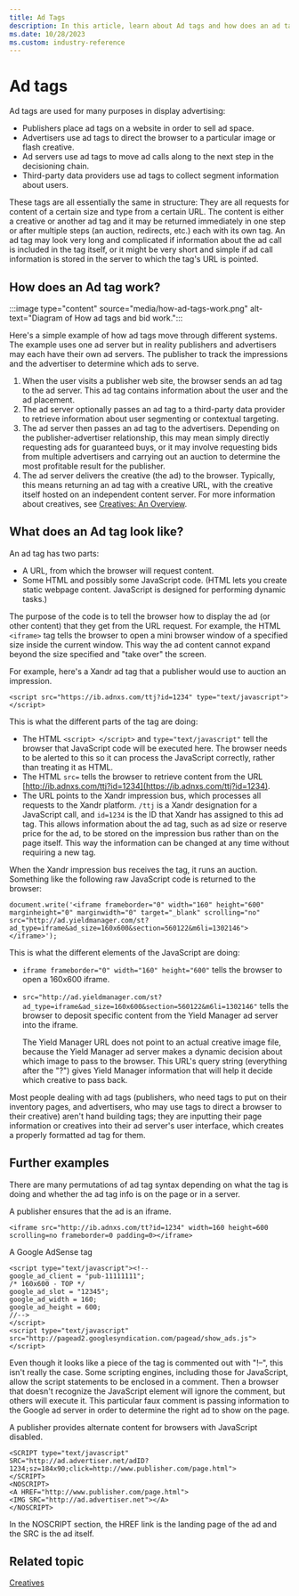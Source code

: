 ```yaml
---
title: Ad Tags
description: In this article, learn about Ad tags and how does an ad tag work with detailed set of examples.
ms.date: 10/28/2023
ms.custom: industry-reference
---
```


# Ad tags

Ad tags are used for many purposes in display advertising:

- Publishers place ad tags on a website in order to sell ad space.
- Advertisers use ad tags to direct the browser to a particular image or flash creative.
- Ad servers use ad tags to move ad calls along to the next step in the decisioning chain.
- Third-party data providers use ad tags to collect segment information about users.

These tags are all essentially the same in structure: They are all requests for content of a certain size and type from a certain URL. The
content is either a creative or another ad tag and it may be returned immediately in one step or after multiple steps (an auction, redirects, etc.) each with its own tag. An ad tag may look very long and complicated if information about the ad call is included in the tag itself, or it might be very short and simple if ad call information is stored in the server to which the tag's URL is pointed.

## How does an Ad tag work?

:::image type="content" source="media/how-ad-tags-work.png" alt-text="Diagram of How ad tags and bid work.":::

Here's a simple example of how ad tags move through different systems. The example uses one ad server but in reality publishers and advertisers may each have their own ad servers. The publisher to track the impressions and the advertiser to determine which ads to serve.

1. When the user visits a publisher web site, the browser sends an ad tag to the ad server. This ad tag contains information about the user and the ad placement.
1. The ad server optionally passes an ad tag to a third-party data provider to retrieve information about user segmenting or contextual targeting.
1. The ad server then passes an ad tag to the advertisers. Depending on the publisher-advertiser relationship, this may mean simply directly requesting ads for guaranteed buys, or it may involve requesting bids from multiple advertisers and carrying out an auction to determine the most profitable result for the publisher.
1. The ad server delivers the creative (the ad) to the browser. Typically, this means returning an ad tag with a creative URL, with the creative itself hosted on an independent content server. For more information about creatives, see [Creatives: An Overview](creatives.md).

## What does an Ad tag look like?

An ad tag has two parts:

- A URL, from which the browser will request content.
- Some HTML and possibly some JavaScript code. (HTML lets you create static webpage content. JavaScript is designed for performing dynamic tasks.)

The purpose of the code is to tell the browser how to display the ad (or other content) that they get from the URL request. For example, the HTML `<iframe>` tag tells the browser to open a mini browser window of a specified size inside the current window. This way the ad content cannot expand beyond the size specified and "take over" the screen.

For example, here's a Xandr ad tag that a publisher would use to auction an impression.

``` 
<script src="https://ib.adnxs.com/ttj?id=1234" type="text/javascript"></script>
```

This is what the different parts of the tag are doing:

- The HTML `<script> </script>` and `type="text/javascript"` tell the browser that JavaScript code will be executed here. The browser needs to be alerted to this so it can process the JavaScript correctly, rather than treating it as HTML.
- The HTML `src=` tells the browser to retrieve content from the URL [http://ib.adnxs.com/ttj?id=1234](https://ib.adnxs.com/ttj?id=1234).
- The URL points to the Xandr impression bus, which processes all requests to the Xandr platform. `/ttj` is a Xandr designation for a JavaScript call, and `id=1234` is the ID that Xandr has assigned to this ad tag. This allows information about the ad tag, such as ad size or reserve price for the ad, to be stored on the impression bus rather than on the page itself. This way the information can be changed at any time without requiring a new tag.

When the Xandr impression bus receives the tag, it runs an auction. Something like the following raw JavaScript code is returned to the browser:

``` 
document.write('<iframe frameborder="0" width="160" height="600" marginheight="0" marginwidth="0" target="_blank" scrolling="no" src="http://ad.yieldmanager.com/st?ad_type=iframe&ad_size=160x600&section=560122&m6li=1302146"></iframe>');
```

This is what the different elements of the JavaScript are doing:

- `iframe frameborder="0" width="160" height="600"` tells the browser to open a 160x600 iframe.

- `src="http://ad.yieldmanager.com/st?ad_type=iframe&ad_size=160x600&section=560122&m6li=1302146"` tells the browser to deposit specific content from the Yield Manager ad server into the iframe.  

  The Yield Manager URL does not point to an actual creative image file, because the Yield Manager ad server makes a dynamic decision about which image to pass to the browser. This URL's query string (everything after the "?") gives Yield Manager information that will
  help it decide which creative to pass back.

Most people dealing with ad tags (publishers, who need tags to put on their inventory pages, and advertisers, who may use tags to direct a
browser to their creative) aren't hand building tags; they are inputting their page information or creatives into their ad server's user interface, which creates a properly formatted ad tag for them.

## Further examples

There are many permutations of ad tag syntax depending on what the tag is doing and whether the ad tag info is on the page or in a server.

A publisher ensures that the ad is an iframe.

``` 
<iframe src="http://ib.adnxs.com/tt?id=1234" width=160 height=600 
scrolling=no frameborder=0 padding=0></iframe>
```

A Google AdSense tag

``` 
<script type="text/javascript"><!--
google_ad_client = "pub-11111111";
/* 160x600 - TOP */
google_ad_slot = "12345";
google_ad_width = 160;
google_ad_height = 600;
//-->
</script>
<script type="text/javascript" 
src="http://pagead2.googlesyndication.com/pagead/show_ads.js">
</script>
```

Even though it looks like a piece of the tag is commented out with "!–", this isn't really the case. Some scripting engines, including those for JavaScript, allow the script statements to be enclosed in a comment. Then a browser that doesn't recognize the JavaScript element will ignore the comment, but others will execute it. This particular faux comment is passing information to the Google ad server in order to determine the right ad to show on the page.

A publisher provides alternate content for browsers with JavaScript disabled.

``` 
<SCRIPT type="text/javascript"
SRC="http://ad.advertiser.net/adID?1234;sz=184x90;click=http://www.publisher.com/page.html">
</SCRIPT>
<NOSCRIPT>
<A HREF="http://www.publisher.com/page.html">
<IMG SRC="http://ad.advertiser.net"></A>
</NOSCRIPT>
```

In the NOSCRIPT section, the HREF link is the landing page of the ad and the SRC is the ad itself.

## Related topic

[Creatives](creatives.md)
